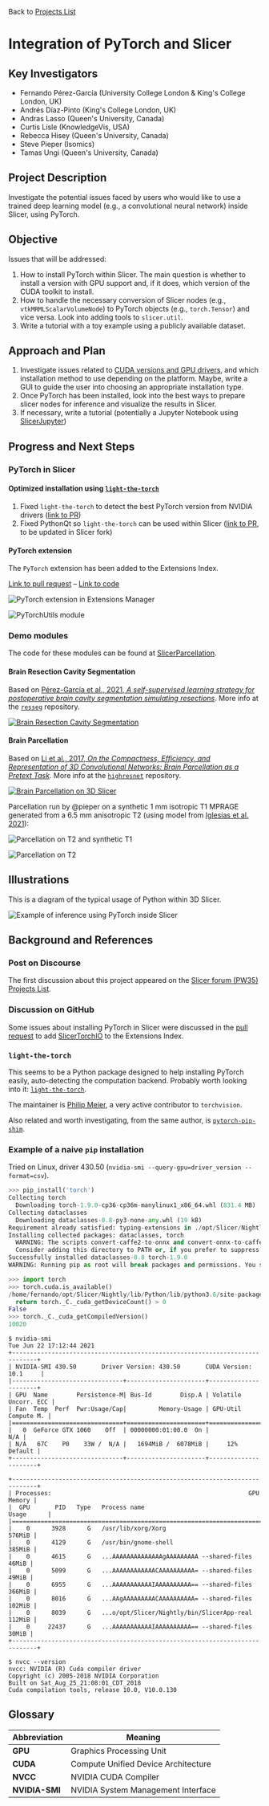 Back to [Projects List](../../README.md#ProjectsList)

# Integration of PyTorch and Slicer

## Key Investigators

- Fernando Pérez-García (University College London & King's College London, UK)
- Andrés Díaz-Pinto (King's College London, UK)
- Andras Lasso (Queen's University, Canada)
- Curtis Lisle (KnowledgeVis, USA)
- Rebecca Hisey (Queen's University, Canada)
- Steve Pieper (Isomics)
- Tamas Ungi (Queen's University, Canada)

## Project Description

<!-- Add a short paragraph describing the project. -->

Investigate the potential issues faced by users who would like to use a trained
deep learning model (e.g., a convolutional neural network) inside Slicer,
using PyTorch.

## Objective

<!-- Describe here WHAT you would like to achieve (what you will have as end result). -->

Issues that will be addressed:

1. How to install PyTorch within Slicer. The main question is whether to install a version with GPU support and, if it does, which version of the CUDA toolkit to install.
1. How to handle the necessary conversion of Slicer nodes (e.g., `vtkMRMLScalarVolumeNode`) to PyTorch objects (e.g., `torch.Tensor`) and vice versa. Look into adding tools to `slicer.util`.
1. Write a tutorial with a toy example using a publicly available dataset.

## Approach and Plan

<!-- Describe here HOW you would like to achieve the objectives stated above. -->

1. Investigate issues related to [CUDA versions and GPU drivers](https://docs.nvidia.com/deploy/cuda-compatibility/index.html), and which installation method to use depending on the platform. Maybe, write a GUI to guide the user into choosing an appropriate installation type.
1. Once PyTorch has been installed, look into the best ways to prepare slicer nodes for inference and visualize the results in Slicer.
1. If necessary, write a tutorial (potentially a Jupyter Notebook using [SlicerJupyter](https://github.com/Slicer/SlicerJupyter))

## Progress and Next Steps

<!-- Update this section as you make progress, describing of what you have ACTUALLY DONE. If there are specific steps that you could not complete then you can describe them here, too. -->

### PyTorch in Slicer

#### Optimized installation using [`light-the-torch`](https://github.com/pmeier/light-the-torch)

1. Fixed `light-the-torch` to detect the best PyTorch version from NVIDIA drivers ([link to PR](https://github.com/pmeier/light-the-torch/pull/31))
1. Fixed PythonQt so `light-the-torch` can be used within Slicer ([link to PR](https://github.com/MeVisLab/pythonqt/pull/49), to be updated in Slicer fork)

#### PyTorch extension

The `PyTorch` extension has been added to the Extensions Index.

[Link to pull request](https://github.com/Slicer/ExtensionsIndex/pull/1775) – [Link to code](https://github.com/fepegar/SlicerPytorch)

![PyTorch extension in Extensions Manager](./extensions.png)

![PyTorchUtils module](./pytorch_extension.png)

### Demo modules

The code for these modules can be found at [SlicerParcellation](https://github.com/fepegar/SlicerParcellation).

#### Brain Resection Cavity Segmentation

Based on [Pérez-García et al., 2021, *A self-supervised learning strategy for postoperative brain cavity segmentation simulating resections*](https://link.springer.com/article/10.1007/s11548-021-02420-2). More info at the [`resseg`](https://github.com/fepegar/resseg) repository.

[![Brain Resection Cavity Segmentation](./cavity.gif)](https://link.springer.com/article/10.1007/s11548-021-02420-2 "Brain Resection Cavity Segmentation")

#### Brain Parcellation

Based on [Li et al., 2017, *On the Compactness, Efficiency, and Representation of 3D Convolutional Networks: Brain Parcellation as a Pretext Task*](https://link.springer.com/chapter/10.1007/978-3-319-59050-9_28). More info at the [`highresnet`](https://github.com/fepegar/highresnet) repository.

[![Brain Parcellation on 3D Slicer](./parcellation_mrhead_frame.png)](https://youtu.be/kKXCv-JPikw "Brain Parcellation on 3D Slicer")

Parcellation run by @pieper on a synthetic 1 mm isotropic T1 MPRAGE generated from a 6.5 mm anisotropic T2 (using model from [Iglesias et al. 2021](https://www.sciencedirect.com/science/article/pii/S1053811921004833)):

![Parcellation on T2 and synthetic T1](./parcellation_t2_from_syntht1.png)

![Parcellation on T2](./parcellation_t2_vs_syntht1.png)

## Illustrations

<!-- Add pictures and links to videos that demonstrate what has been accomplished.
![Some more images](Example2.jpg)
-->

This is a diagram of the typical usage of Python within 3D Slicer.

![Example of inference using PyTorch inside Slicer](diagram.svg)

## Background and References

<!-- If you developed any software, include link to the source code repository. If possible, also add links to sample data, and to any relevant publications. -->

### Post on Discourse

The first discussion about this project appeared on the [Slicer forum (PW35) Projects List](https://discourse.slicer.org/t/pw35-projects-list/17905/4).

### Discussion on GitHub

Some issues about installing PyTorch in Slicer were discussed in the [pull request](https://github.com/Slicer/ExtensionsIndex/pull/1710) to add [SlicerTorchIO](https://github.com/fepegar/SlicerTorchIO) to the Extensions Index.

### `light-the-torch`

This seems to be a Python package designed to help installing PyTorch easily, auto-detecting the computation backend. Probably worth looking into it: [`light-the-torch`](https://github.com/pmeier/light-the-torch).

The maintainer is [Philip Meier](https://github.com/pmeier), a very active contributor to `torchvision`.

Also related and worth investigating, from the same author, is [`pytorch-pip-shim`](https://github.com/pmeier/pytorch-pip-shim).

### Example of a naive `pip` installation

Tried on Linux, driver 430.50 (`nvidia-smi --query-gpu=driver_version --format=csv`).

```python
>>> pip_install('torch')
Collecting torch
  Downloading torch-1.9.0-cp36-cp36m-manylinux1_x86_64.whl (831.4 MB)
Collecting dataclasses
  Downloading dataclasses-0.8-py3-none-any.whl (19 kB)
Requirement already satisfied: typing-extensions in ./opt/Slicer/Nightly/lib/Python/lib/python3.6/site-packages (from torch) (3.10.0.0)
Installing collected packages: dataclasses, torch
  WARNING: The scripts convert-caffe2-to-onnx and convert-onnx-to-caffe2 are installed in '/home/fernando/opt/Slicer/Nightly/lib/Python/bin' which is not on PATH.
  Consider adding this directory to PATH or, if you prefer to suppress this warning, use --no-warn-script-location.
Successfully installed dataclasses-0.8 torch-1.9.0
WARNING: Running pip as root will break packages and permissions. You should install packages reliably by using venv: https://pip.pypa.io/warnings/venv
```

```python
>>> import torch
>>> torch.cuda.is_available()
/home/fernando/opt/Slicer/Nightly/lib/Python/lib/python3.6/site-packages/torch/cuda/__init__.py:52: UserWarning: CUDA initialization: The NVIDIA driver on your system is too old (found version 10010). Please update your GPU driver by downloading and installing a new version from the URL: http://www.nvidia.com/Download/index.aspx Alternatively, go to: https://pytorch.org to install a PyTorch version that has been compiled with your version of the CUDA driver. (Triggered internally at  /pytorch/c10/cuda/CUDAFunctions.cpp:115.)
  return torch._C._cuda_getDeviceCount() > 0
False
>>> torch._C._cuda_getCompiledVersion()
10020
```

```shell
$ nvidia-smi
Tue Jun 22 17:12:44 2021
+-----------------------------------------------------------------------------+
| NVIDIA-SMI 430.50       Driver Version: 430.50       CUDA Version: 10.1     |
|-------------------------------+----------------------+----------------------+
| GPU  Name        Persistence-M| Bus-Id        Disp.A | Volatile Uncorr. ECC |
| Fan  Temp  Perf  Pwr:Usage/Cap|         Memory-Usage | GPU-Util  Compute M. |
|===============================+======================+======================|
|   0  GeForce GTX 1060    Off  | 00000000:01:00.0  On |                  N/A |
| N/A   67C    P0    33W /  N/A |   1694MiB /  6078MiB |     12%      Default |
+-------------------------------+----------------------+----------------------+

+-----------------------------------------------------------------------------+
| Processes:                                                       GPU Memory |
|  GPU       PID   Type   Process name                             Usage      |
|=============================================================================|
|    0      3928      G   /usr/lib/xorg/Xorg                           576MiB |
|    0      4129      G   /usr/bin/gnome-shell                         385MiB |
|    0      4615      G   ...AAAAAAAAAAAAAAgAAAAAAAAA --shared-files    46MiB |
|    0      5099      G   ...AAAAAAAAAAAACAAAAAAAAAA= --shared-files    49MiB |
|    0      6955      G   ...AAAAAAAAAAAIAAAAAAAAAA== --shared-files   366MiB |
|    0      8016      G   ...AAgAAAAAAAAACAAAAAAAAAA= --shared-files   102MiB |
|    0      8039      G   ...o/opt/Slicer/Nightly/bin/SlicerApp-real   112MiB |
|    0     22437      G   ...AAAAAAAAAAAIAAAAAAAAAA== --shared-files    30MiB |
+-----------------------------------------------------------------------------+
```

```shell
$ nvcc --version
nvcc: NVIDIA (R) Cuda compiler driver
Copyright (c) 2005-2018 NVIDIA Corporation
Built on Sat_Aug_25_21:08:01_CDT_2018
Cuda compilation tools, release 10.0, V10.0.130
```

## Glossary


| Abbreviation   | Meaning                             |
| -------------- | ----------------------------------- |
| **GPU**        | Graphics Processing Unit            |
| **CUDA**       | Compute Unified Device Architecture |
| **NVCC**       | NVIDIA CUDA Compiler                |
| **NVIDIA-SMI** | NVIDIA System Management Interface  |
